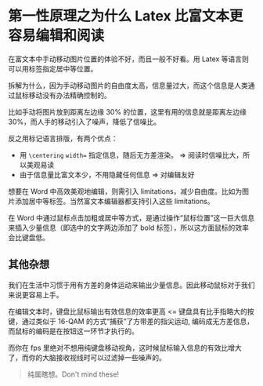 # 第一性原理之为什么 Latex 比富文本更容易编辑和阅读

在富文本中手动移动图片位置的体验不好，而且一般不好看。用 Latex 等语言则可以用标签指定居中等位置。

拆解为什么，因为手动移动图片的自由度太高，信息量过大，而这个信息是人类通过鼠标移动没有办法精确控制的。

比如手动将图片放到距离左边缘 30% 的位置，这里有用的信息就是距离左边缘 30%，而人手的移动引入了噪声，降低了信噪比。

反之用标记语言排版，有两个优点：

- 用 `\centering` `width=` 指定信息，随后无方差渲染。 => 阅读时信噪比大，所以美观易读
- 由于信息量比富文本少，不用隐藏任何信息 => 对编辑友好

想要在 Word 中高效美观地编辑，则需引入 limitations，减少自由度。比如为图片添加居中等标签。当然富文本编辑器都支持引入这些 limitations。

在 Word 中通过鼠标点击加粗或居中等方式，是通过操作“鼠标位置”这一巨大信息来插入少量信息（即选中的文字两边添加了 bold 标签），所以这方面鼠标的效率会比键盘低。

## 其他杂想

我们在生活中习惯于用有方差的身体运动来输出少量信息。因此移动鼠标对于我们来说更容易上手。

在编辑文本时，键盘比鼠标输出有效信息的效率更高 <= 键盘具有比手指略大的按键，通过类似于 16-QAM 的方式“捕获”了方带差的指尖运动, 编码成无方差信息，而鼠标的编码是在按钮这一环节才执行的。

而你在 fps 里绝对不想用纯键盘移动视角，这时候鼠标输入信息的有效比增大了，而你的大脑接收视线时可以过滤掉一些噪声的。

> 纯属瞎想。Don't mind these!

